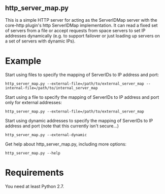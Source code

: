 http_server_map.py
------------------

This is a simple HTTP server for acting as the ServerIDMap server with the
core-http plugin's http ServerIDMap implementation. It can read a
fixed set of servers from a file or accept requests from space servers
to set IP addresses dynamically (e.g. to support failover or just
loading up servers on a set of servers with dynamic IPs).

Example
=======

Start using files to specify the mapping of ServerIDs to IP address
and port:

    http_server_map.py --external-file=/path/to/external_server_map --internal-file=/path/to/internal_server_map

Start using a file to specify the mapping of ServerIDs to IP address
and port only for external addresses:

    http_server_map.py --external-file=/path/to/external_server_map

Start using dynamic addresses to specify the mapping of ServerIDs to
IP address and port (note that this currently isn't secure...)

    http_server_map.py --external-dynamic

Get help about http_server_map.py, including more options:

    http_server_map.py --help

Requirements
============

You need at least Python 2.7.
